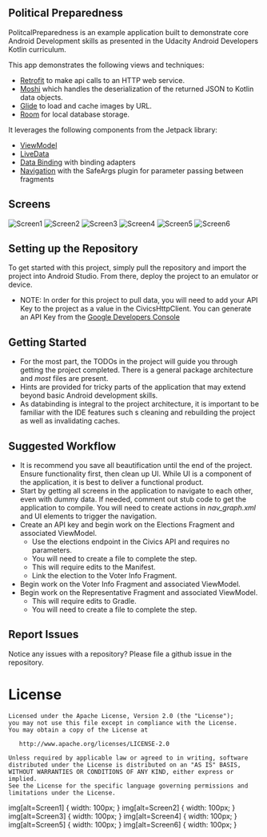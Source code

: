 ## Political Preparedness

PolitcalPreparedness is an example application built to demonstrate core Android Development skills as presented in the Udacity Android Developers Kotlin curriculum. 

This app demonstrates the following views and techniques:

* [Retrofit] to make api calls to an HTTP web service.
* [Moshi] which handles the deserialization of the returned JSON to Kotlin data objects. 
* [Glide] to load and cache images by URL.
* [Room] for local database storage.
  
It leverages the following components from the Jetpack library:

* [ViewModel]
* [LiveData]
* [Data Binding] with binding adapters
* [Navigation] with the SafeArgs plugin for parameter passing between fragments

## Screens
![Screen1](assets/screen1.png)	![Screen2](assets/screen2.png)
![Screen3](assets/screen3.png)	![Screen4](assets/screen4.png)
![Screen5](assets/screen5.png)	![Screen6](assets/screen6.png)

## Setting up the Repository

To get started with this project, simply pull the repository and import the project into Android Studio. From there, deploy the project to an emulator or device. 

* NOTE: In order for this project to pull data, you will need to add your API Key to the project as a value in the CivicsHttpClient. You can generate an API Key from the [Google Developers Console]

## Getting Started

* For the most part, the TODOs in the project will guide you through getting the project completed. There is a general package architecture and *most* files are present. 
* Hints are provided for tricky parts of the application that may extend beyond basic Android development skills.
* As databinding is integral to the project architecture, it is important to be familiar with the IDE features such s cleaning and rebuilding the project as well as invalidating caches. 

## Suggested Workflow

* It is recommend you save all beautification until the end of the project. Ensure functionality first, then clean up UI. While UI is a component of the application, it is best to deliver a functional product.
* Start by getting all screens in the application to navigate to each other, even with dummy data. If needed, comment out stub code to get the application to compile. You will need to create actions in *nav_graph.xml* and UI elements to trigger the navigation. 
* Create an API key and begin work on the Elections Fragment  and associated ViewModel. 
	* Use the elections endpoint in the Civics API and requires no parameters.
	* You will need to create a file to complete the step.
	* This will require edits to the Manifest.
	* Link the election to the Voter Info Fragment.
* Begin work on the Voter Info Fragment and associated ViewModel.
* Begin work on the Representative Fragment and associated ViewModel.
	* This will require edits to Gradle.
	* You will need to create a file to complete the step.



## Report Issues
Notice any issues with a repository? Please file a github issue in the repository.

License
=======

    Licensed under the Apache License, Version 2.0 (the "License");
    you may not use this file except in compliance with the License.
    You may obtain a copy of the License at

       http://www.apache.org/licenses/LICENSE-2.0

    Unless required by applicable law or agreed to in writing, software
    distributed under the License is distributed on an "AS IS" BASIS,
    WITHOUT WARRANTIES OR CONDITIONS OF ANY KIND, either express or implied.
    See the License for the specific language governing permissions and
    limitations under the License.


[Retrofit]: https://square.github.io/retrofit/
[Moshi]: https://github.com/square/moshi/
[Glide]: https://bumptech.github.io/glide/
[Room]: https://developer.android.com/training/data-storage/room/

[ViewModel]: https://developer.android.com/topic/libraries/architecture/viewmodel/
[LiveData]: https://developer.android.com/topic/libraries/architecture/livedata/
[Data Binding]: https://developer.android.com/topic/libraries/data-binding/
[Navigation]: https://developer.android.com/topic/libraries/architecture/navigation/

[Google Developers Console]: https://console.developers.google.com/

img[alt=Screen1] { width: 100px; }
img[alt=Screen2] { width: 100px; }
img[alt=Screen3] { width: 100px; }
img[alt=Screen4] { width: 100px; }
img[alt=Screen5] { width: 100px; }
img[alt=Screen6] { width: 100px; }
